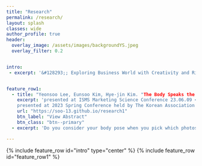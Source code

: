```yaml
---  
title: "Research"
permalink: /research/
layout: splash
classes: wide
author_profile: true
header:
  overlay_image: /assets/images/backgroundYS.jpeg
  overlay_filter: 0.2


intro:
 - excerpt: '&#128293;; Exploring Business World with Creativity and Rigor &#128293;;'


feature_row1:
  - title: "Yeonsoo Lee, Eunsoo Kim, Hye-jin Kim. "The Body Speaks the Effects of Machine-Extracted Body Pose in Image Contents.""
    excerpt: 'presented at ISMS Marketing Science Conference 23.06.09 <br>
    presented at 2023 Spring Conference held by The Korean Association for Information Society 23.05.12'
    url: "https://soo-13.github.io/research1"
    btn_label: "View Abstract"
    btn_class: "btn--primary"   
  - excerpt: 'Do you consider your body pose when you pick which photos to post on your social media? While image with human models are frequently used in marketing, the effect of model's body pose remains largely unknown. Drawing from the psychology literature that body pose can make difference in the observers' perceptions and responses, this research investigates how model's body pose depicted in an image influences social media engagement. We introduce two body pose-related metrics that can potentially influence consumer behavior -expansiveness and form- using machine learning and estimate their effects on social media engagement through empirical analysis and lab experiment. Interestingly, we find that pose expansiveness (i.e., how much space the pose takes up) and sitting (vs. naturally standing) pose positively affect social media engagement. Our findings indicate that marketers can improve consumer engagement without extra cost by simply altering model’s pose'

---
```

{% include feature_row id="intro" type="center" %}
{% include feature_row id="feature_row1" %}

<!-- 
---
## Presentation

- The Body Speaks: the Effects of Machine-Extracted Body Pose in Image Contents
  - ISMS Marketing Science Conference, Miami, United States 23.06.09 *(scheduled)*
  - The Korean Association for Information Society, Seoul, Korea 23.05.12 -->

